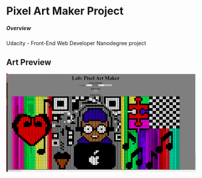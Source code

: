 # Pixel Art Maker Project

##### Overview

Udacity - Front-End Web Developer Nanodegree project



## Art Preview

![Preview Work](art.png)
